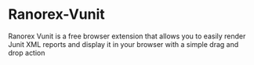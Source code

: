 # Ranorex-Vunit
Ranorex Vunit is a free browser extension that allows you to easily render Junit XML reports and display it in your browser with a simple drag and drop action
